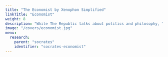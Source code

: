 ```yaml
---
title: "The Economist by Xenophon Simplified"
linkTitle: "Economist"
weight: 8
description: "While The Republic talks about politics and philosophy, The Economist talks about Socrates' econoimc policies"
image: "/covers/economist.jpg"
menu:
  research:
    parent: "socrates"
    identifier: "socrates-economist"
---
```

